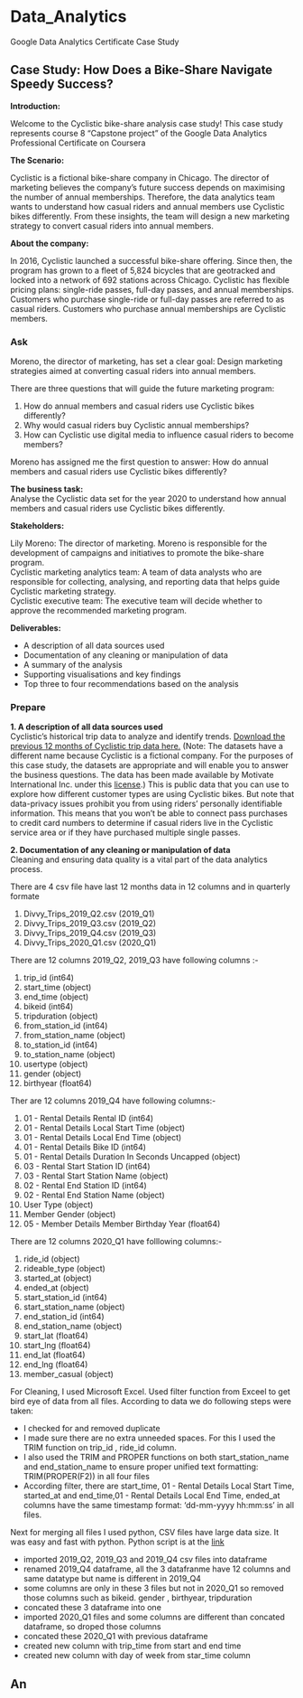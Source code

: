 # Data_Analytics
Google Data Analytics Certificate Case Study 


## Case Study: How Does a Bike-Share Navigate Speedy Success?

**Introduction:**

Welcome to the Cyclistic bike-share analysis case study!
This case study represents course 8 “Capstone project” of the Google Data Analytics Professional Certificate on Coursera

**The Scenario:**

Cyclistic is a fictional bike-share company in Chicago. The director of marketing believes the company’s future success depends on maximising the number of annual memberships. Therefore, the data analytics team wants to understand how casual riders and annual members use Cyclistic bikes differently. From these insights, the team will design a new marketing strategy to convert casual riders into annual members.

**About the company:**

In 2016, Cyclistic launched a successful bike-share offering. Since then, the program has grown to a fleet of 5,824 bicycles that are geotracked and locked into a network of 692 stations across Chicago. Cyclistic has flexible pricing plans: single-ride passes, full-day passes, and annual memberships. Customers who purchase single-ride or full-day passes are referred to as casual riders. Customers who purchase annual memberships are Cyclistic members.

### Ask

Moreno, the director of marketing, has set a clear goal: Design marketing strategies aimed at converting casual riders into annual members.

There are three questions that will guide the future marketing program:
1. How do annual members and casual riders use Cyclistic bikes differently?
2. Why would casual riders buy Cyclistic annual memberships?
3. How can Cyclistic use digital media to influence casual riders to become members?

Moreno has assigned me the first question to answer: How do annual members and casual riders use Cyclistic bikes differently?

**The business task:**      
Analyse the Cyclistic data set for the year 2020 to understand how annual members and casual riders use Cyclistic bikes differently.

**Stakeholders:**

Lily Moreno: The director of marketing. Moreno is responsible for the development of campaigns and initiatives to promote the bike-share program.     
Cyclistic marketing analytics team: A team of data analysts who are responsible for collecting, analysing, and reporting data that helps guide Cyclistic marketing strategy.     
Cyclistic executive team: The executive team will decide whether to approve the recommended marketing program.


**Deliverables:**

- A description of all data sources used
- Documentation of any cleaning or manipulation of data
- A summary of the analysis
- Supporting visualisations and key findings
- Top three to four recommendations based on the analysis

### Prepare 

**1. A description of all data sources used**    
Cyclistic’s historical trip data to analyze and identify trends. [Download the previous 12 months of Cyclistic trip data
here.](https://divvy-tripdata.s3.amazonaws.com/index.html) (Note: The datasets have a different name because Cyclistic is a fictional company. For the purposes of this case study,
the datasets are appropriate and will enable you to answer the business questions. The data has been made available by
Motivate International Inc. under this [license](https://ride.divvybikes.com/data-license-agreement).) This is public data that you can use to explore how different customer types are
using Cyclistic bikes. But note that data-privacy issues prohibit you from using riders’ personally identifiable information. This
means that you won’t be able to connect pass purchases to credit card numbers to determine if casual riders live in the
Cyclistic service area or if they have purchased multiple single passes.

**2. Documentation of any cleaning or manipulation of data**   
Cleaning and ensuring data quality is a vital part of the data analytics process.

There are 4 csv file have last 12 months data in 12 columns and in quarterly formate 
1. Divvy_Trips_2019_Q2.csv (2019_Q1)
2. Divvy_Trips_2019_Q3.csv (2019_Q2)
3. Divvy_Trips_2019_Q4.csv (2019_Q3)
4. Divvy_Trips_2020_Q1.csv (2020_Q1)

There are 12 columns  2019_Q2, 2019_Q3 have  following columns :-
1. trip_id (int64)
2. start_time (object)
3. end_time (object)
4. bikeid (int64)
5. tripduration (object)
6. from_station_id (int64)
7. from_station_name (object)
8. to_station_id (int64)
9. to_station_name (object)
10. usertype (object)
11. gender (object)
12. birthyear (float64)

Ther are 12 columns 2019_Q4 have following columns:- 
1.  01 - Rental Details Rental ID (int64)
2. 01 - Rental Details Local Start Time (object)
3. 01 - Rental Details Local End Time (object)
4. 01 - Rental Details Bike ID (int64)
5. 01 - Rental Details Duration In Seconds Uncapped (object)
6. 03 - Rental Start Station ID (int64)
7. 03 - Rental Start Station Name (object)
8. 02 - Rental End Station ID (int64)
9.  02 - Rental End Station Name (object)
10. User Type (object)
11. Member Gender (object)
12. 05 - Member Details Member Birthday Year (float64)

There are 12 columns 2020_Q1 have folllowing columns:-
 1. ride_id (object)
 2. rideable_type (object)
 3. started_at (object)
 4. ended_at (object)
 5. start_station_id (int64)
 6. start_station_name (object)
 7. end_station_id (int64)
 8. end_station_name (object)
 9. start_lat (float64)
 10. start_lng (float64)
 11. end_lat (float64)
 12. end_lng (float64)
 13. member_casual (object)


For Cleaning, I used Microsoft Excel.
Used filter function from Exceel to get bird eye of data from all files. According to data we do following steps were taken:
- I checked for and removed duplicate
- I made sure there are no extra unneeded spaces. For this I used the TRIM function on trip_id , ride_id  column. 
- I also used the TRIM and PROPER functions on both start_station_name and end_station_name to ensure proper unified text formatting: TRIM(PROPER(F2)) in all four files 
- According filter, there are start_time, 01 - Rental Details Local Start Time, started_at and end_time,01 - Rental Details Local End Time,  ended_at columns have the same timestamp format: ‘dd-mm-yyyy hh:mm:ss’ in all files.

Next for merging all files I used python, CSV files have  large data size. It was easy and fast with python. 
Python script is at the [link](https://github.com/AyushSharma97666/python_1/blob/main/python.py)

- imported 2019_Q2, 2019_Q3 and 2019_Q4 csv files into dataframe 
- renamed 2019_Q4 dataframe, all the 3 datafranme have 12 columns and same datatype but name is different in 2019_Q4 
- some columns are only in these 3 files but not in 2020_Q1 so removed those columns such as bikeid.  gender , birthyear, tripduration 
- concated these 3 dataframe into one 
- imported 2020_Q1 files and some columns are different than concated dataframe, so droped those columns 
- concated these 2020_Q1 with previous dataframe 
- created new column with trip_time from start and end time 
- created new column with day of week from star_time column 


## An
